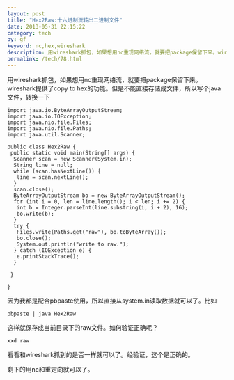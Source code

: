 ```yaml
---
layout: post
title: "Hex2Raw:十六进制流转出二进制文件"
date: 2013-05-31 22:15:22
category: tech
by: gf
keyword: nc,hex,wireshark
description: 用wireshark抓包，如果想用nc重现网络流，就要把package保留下来。wireshark提供了copytohex的功能。但是不能直接存储成文件，所以写个java文件，转换一下importjava.io.ByteArr
permalink: /tech/78.html
---
```

用wireshark抓包，如果想用nc重现网络流，就要把package保留下来。wireshark提供了copy to hex的功能。但是不能直接存储成文件，所以写个java文件，转换一下

    import java.io.ByteArrayOutputStream;
    import java.io.IOException;
    import java.nio.file.Files;
    import java.nio.file.Paths;
    import java.util.Scanner;
    
    public class Hex2Raw {
     public static void main(String[] args) {
      Scanner scan = new Scanner(System.in);
      String line = null;
      while (scan.hasNextLine()) {
       line = scan.nextLine();
      }
      scan.close();
      ByteArrayOutputStream bo = new ByteArrayOutputStream();
      for (int i = 0, len = line.length(); i < len; i += 2) {
       int b = Integer.parseInt(line.substring(i, i + 2), 16);
       bo.write(b);
      }
      try {
       Files.write(Paths.get("raw"), bo.toByteArray());
       bo.close();
       System.out.println("write to raw.");
      } catch (IOException e) {
       e.printStackTrace();
      }
    
     }
    
    }

因为我都是配合pbpaste使用，所以直接从system.in读取数据就可以了。比如

    pbpaste | java Hex2Raw

这样就保存成当前目录下的raw文件。如何验证正确呢？

    xxd raw

看看和wireshark抓到的是否一样就可以了。经验证，这个是正确的。

剩下的用nc和重定向就可以了。
